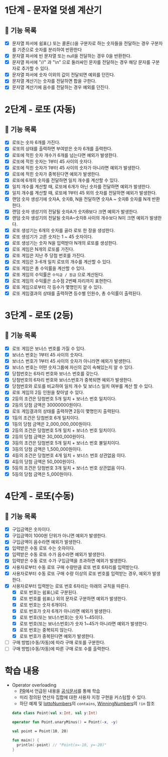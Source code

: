 # 1단계 - 문자열 덧셈 계산기

## 🎯 기능 목록

- [x] 문자열 파서에 쉼표(,) 또는 콜론(:)을 구분자로 하는 숫자들을 전달하는 경우 구분자를 기준으로 숫자를 분리하여 반환한다
- [x] 문자열 파서에 빈 문자열 또는 null을 전달하는 경우 0을 반환한다.
- [x] 문자열 파서에 "//" 과 "\n" 으로 둘러싸인 문자를 전달하는 경우 해당 문자를 구분자로 추가할 수 있다.
- [x] 문자열 파서에 숫자 이외의 값이 전달되면 예외를 던진다.
- [x] 문자열 계산기는 숫자를 전달하면 합을 구한다.
- [x] 문자열 계산기에 음수를 전달하는 경우 예외를 던진다.

# 2단계 - 로또 (자동)

## 🎯 기능 목록

- [x] 로또는 숫자 6개를 가진다.
- [x] 로또의 상태를 출력하면 부여받은 숫자 6개를 출력한다.  
- [x] 로또에 적힌 숫자 개수가 6개를 넘는다면 예외가 발생한다.
- [x] 로또에 적힌 숫자는 1부터 45 사이의 숫자다.
- [x] 로또에 적힌 숫자가 1부터 45 사이의 숫자가 아니라면 예외가 발생한다.
- [x] 로또에 적힌 숫자가 중복된다면 예외가 발생한다.
- [x] 로또에 6개의 숫자를 전달하면 일치 개수를 계산할 수 있다.
- [x] 일치 개수를 계산할 때, 로또에 6개가 아닌 숫자를 전달하면 예외가 발생한다.
- [x] 일치 개수를 계산할 때, 로또에 1부터 45 외의 숫자를 전달하면 예외가 발생한다.
- [x] 랜덤 숫자 생성기에 숫자A, 숫자B, N을 전달하면 숫자A ~ 숫자B 숫자를 N개 반환한다.
- [x] 랜덤 숫자 생성기의 전달될 숫자A가 숫자B보다 크면 예외가 발생한다.
- [x] 랜덤 숫자 생성기의 전달될 숫자A~숫자B 사이의 개수보다 N이 크면 예외가 발생한다.
- [x] 로또 생성기는 6개의 숫자를 골라 로또 한 장을 생성한다.
- [x] 로또 생성기가 고른 숫자는 1 ~ 45 숫자이다.
- [x] 로또 생성기는 숫자 N을 입력받아 N개의 로또를 생성한다.
- [x] 로또 게임은 N개의 로또를 가진다.
- [x] 로또 게임은 지난 주 당첨 번호를 가진다.
- [x] 로또 게임은 3-6개 일치 로또의 개수를 계산할 수 있다.
- [x] 로또 게임은 총 수익률을 계산할 수 있다.
- [x] 로또 게임의 수익률은 `수익금 / 원금` 으로 계산된다.
- [x] 로또 게임의 수익률은 소수점 2번째 자리까지 표현한다.
- [x] 로또 게임으로부터 각 등수가 몇명인지 알 수 있다.
- [x] 로또 게임결과의 상태를 출력하면 등수별 인원수, 총 수익률이 출력된다.

# 3단계 - 로또 (2등)

## 🎯 기능 목록

- [x] 로또 게임은 보너스 번호를 가질 수 있다.
- [x] 보너스 번호는 1부터 45 사이의 숫자다.
- [x] 보너스 번호가 1부터 45 사이의 숫자가 아니라면 예외가 발생한다.
- [x] 보너스 번호는 어떤 숫자그룹에 자신의 값이 속해있는지 알 수 있다.
- [x] 당첨번호는 6자리 번호와 보너스 번호를 갖는다.
- [x] 당첨번호의 6자리 번호와 보너스번호가 중복되면 예외가 발생한다.
- [x] 당첨번호와 로또를 비교하여 일치 개수 및 보너스 일치 여부를 계산 할 수 있다.
- [x] 로또 게임의 2등 인원을 찾아낼 수 있다.
- [x] 2등의 조건은 당첨번호 5개 일치 + 보너스 번호 일치이다.
- [x] 2등의 당첨 금액은 30000000원이다.
- [x] 로또 게임결과의 상태를 출력하면 2등이 몇명인지 출력된다.
- [x] 1등의 조건은 당첨번호 6개 일치이다.
- [x] 1등의 당첨 금액은 2_000_000_000원이다.
- [x] 2등의 조건은 당첨번호 5개 일치 + 보너스 번호 일치이다.
- [x] 2등의 당첨 금액은 30_000_000원이다.
- [x] 3등의 조건은 당첨번호 5개 일치 + 보너스 번호 불일치이다.
- [x] 3등의 당첨 금액은 1_500_000원이다.
- [x] 4등의 조건은 당첨번호 4개 일치 + 보너스 번호 상관없음 이다.
- [x] 4등의 당첨 금액은 50_000원이다.
- [x] 5등의 조건은 당첨번호 3개 일치 + 보너스 번호 상관없음 이다.
- [x] 5등의 당첨 금액은 5_000원이다.

# 4단계 - 로또(수동)

## 🎯 기능 목록

- [x] 구입금액은 숫자이다.
- [x] 구입금액이 1000원 단위가 아니면 예외가 발생한다.
- [x] 구입금액이 음수라면 예외가 발생한다.
- [x] 입력받은 수동 로또 수는 숫자이다.
- [x] 입력받은 수동 로또 수가 음수라면 예외가 발생한다. 
- [x] 입력받은 수동 로또 수가 구입금액을 초과하면 예외가 발생한다.
- [x] 사용자로부터 수동 로또 구매 수량만큼 로또 번호 6자리를 입력받는다.
- [x] 사용자로부터 수동 로또 구매 수량 이상의 로또 번호를 입력받는 경우, 예외가 발생한다.
- [x] 사용자로부터 입력받는 로또 번호 6자리는 아래의 규칙을 따른다.
  - [x] 로또 번호는 쉼표(,)로 구분된다.
  - [x] 로또 번호를 쉼표(,) 외의 문자로 구분하면 예외가 발생한다.
  - [x] 로또 번호는 숫자 6개이다.
  - [x] 로또 번호가 숫자 6개가 아니라면 예외가 발생한다.
  - [x] 로또 번호(또는 보너스번호)는 숫자 1~45이다.
  - [x] 로또 번호(또는 보너스번호)가 숫자 1~45가 아니라면 예외가 발생한다.
  - [x] 로또 번호는 중복되지 않는다.
  - [x] 로또 번호가 중복된다면 예외가 발생한다.
- [ ] 구매 방법(수동/자동)에 따라 구매 로또를 구분한다.
- [ ] 구매 방법(수동/자동)에 따른 구매 로또 수를 출력한다.

# 학습 내용
- Operator overloading
  - [PR](https://github.com/next-step/kotlin-lotto/pull/932)에서 언급된 내용을 [공식문서](https://kotlinlang.org/docs/operator-overloading.html#binary-operations)를 통해 학습
  - 미리 정의된 연산자 집합에 대한 사용자 지정 구현을 커스텀할 수 있다.
  - 하단 예제 및 [lottoNumbers](src/main/kotlin/lotto/domain/LottoNumbers.kt)의 `contains`, [WinningNumbers](src/main/kotlin/lotto/domain/WinningNumbers.kt)의 `!in` 참조
  ```kotlin
  data class Point(val x:Int, val y:Int)
  
  operator fun Point.unaryMinus() = Point(-x, -y)
  
  val point = Point(10, 20)
  
  fun main() {
    println(-point) // "Point(x=-10, y=-20)"
  }
  ```
